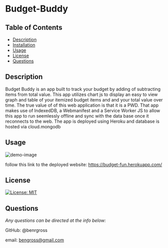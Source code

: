 # Budget-Buddy

## Table of Contents

- [Description](#description)
- [Installation](#installation)
- [Usage](#usage)
- [License](#license)
- [Questions](#questions)

## Description

Budget Buddy is an app built to track your budget by adding of subtracting items from total value. This app utilizes chart js to display an easy to view graph and table of your itemized budget items and and your total value over time. The true value of of this web application is that it is a PWD. That app makes use of IndexedDB, a Webmanifest and a Service Worker JS to allow this app to run seemlessly offline and sync with the data base once it reconnects to the web. The app is deployed using Heroku and database is hosted via cloud.mongodb

## Usage

![demo-image](/assets/images/budget.pg)

follow this link to the deployed website: https://budget-fun.herokuapp.com/

## License

[![License: MIT](https://img.shields.io/badge/License-MIT-yellow.svg)](https://opensource.org/licenses/MIT)

## Questions

_Any questions can be directed at the info below:_

GitHub: @benrgross

email: bengross@gmail.com
